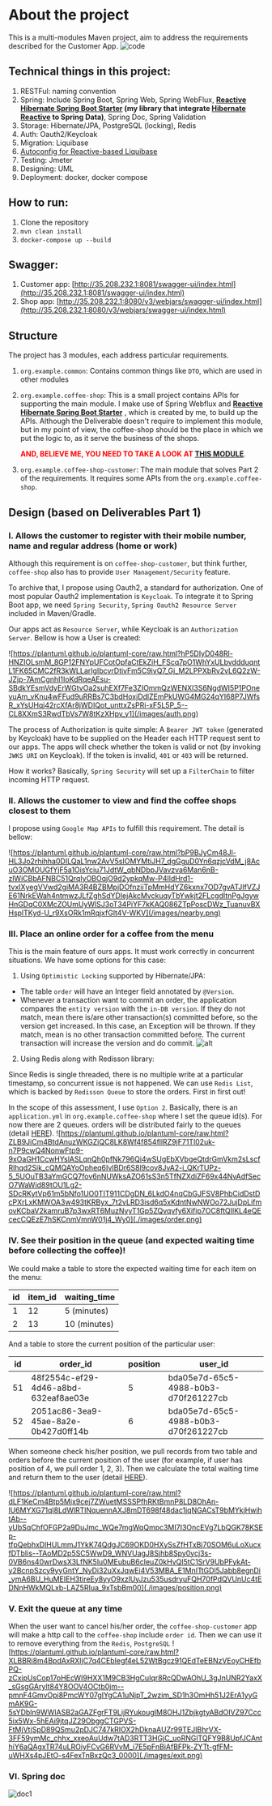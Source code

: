 # About the project
This is a multi-modules Maven project, aim to address the requirements described for the Customer App.
![code](./images/code.png)

## Technical things in this project:
1. RESTFul: naming convention
2. Spring: Include Spring Boot, Spring Web, Spring WebFlux,
**[Reactive Hibernate Spring Boot Starter](https://github.com/anaconda875/reactive-hibernate-spring-boot-starter)
(my library that integrate [Hibernate Reactive](https://github.com/hibernate/hibernate-reactive) to Spring Data)**,
 Spring Doc, Spring Validation
3. Storage: Hibernate/JPA, PostgreSQL (locking), Redis
4. Auth: Oauth2/Keycloak
5. Migration: Liquibase
6. [Autoconfig for Reactive-based Liquibase](coffee-shop/src/main/java/org/example/coffeeshop/liquibase/LiquibaseAutoConfiguration.java)
7. Testing: Jmeter
8. Designing: UML
9. Deployment: docker, docker compose

## How to run:
1. Clone the repository
2. `mvn clean install`
3. `docker-compose up --build`

## Swagger:
1. Customer app: [http://35.208.232.1:8081/swagger-ui/index.html](http://35.208.232.1:8081/swagger-ui/index.html)
2. Shop app: [http://35.208.232.1:8080/v3/webjars/swagger-ui/index.html](http://35.208.232.1:8080/v3/webjars/swagger-ui/index.html)

## Structure
The project has 3 modules, each address particular requirements.
1. `org.example.common`: Contains common things like `DTO`, which are used in other modules
2. `org.example.coffee-shop`: This is a small project contains APIs for supporting the main module.
I make use of Spring Webflux and **[Reactive Hibernate Spring Boot Starter](https://github.com/anaconda875/reactive-hibernate-spring-boot-starter)**
, which is created by me, to build up the APIs.
Although the Deliverable doesn't require to implement this module, but in my point of view,
the coffee-shop should be the place in which we put the logic to, as it serve the business of the shops.

    <span style="color:red">**AND, BELIEVE ME, YOU NEED TO TAKE A LOOK AT [THIS MODULE](./coffee-shop)**.</span>
3. `org.example.coffee-shop-customer`: The main module that solves Part 2 of the requirements.
It requires some APIs from the `org.example.coffee-shop`.

## Design (based on Deliverables Part 1)
### I. Allows the customer to register with their mobile number, name and regular address (home or work)
Although this requirement is on `coffee-shop-customer`, but think further, `coffee-shop` also has to provide `User Management/Security` feature.

To archive that, I propose using Oauth2, a standard for authorization. One of most popular Oauth2 implementation is `Keycloak`.
To integrate it to Spring Boot app, we need `Spring Security`, `Spring Oauth2 Resource Server` included in Maven/Gradle.

Our apps act as `Resource Server`, while Keycloak is an `Authorization Server`. Bellow is how a User is created:

![https://plantuml.github.io/plantuml-core/raw.html?hP5DIyD048Rl-HNZIOLsmM_8GP12FNYpUFCotOpfaCtEkZiH_FScq7pO1WhYxULbvddduqntL1FK65CMC2fR3kWLLarIgIbcvrDtivFm5C9ivQ7_Gj_M2LPPXbRv2vL6Q2zW-JZjp-7AmCgnhI1IoKdRqeAEsu-SBdkYEsmVdyErWGtvOa2suhEXf7Fe3ZIOmmQzWENXl3S6NgdWI5P1POneyuAm_vKnu4wFFud9uRRBs7C3bdHoxjDdlZEmPkUWG4MG24qYI68P7JWfsR_xYsUHqj42rcXfAr8jWDIQot_unttxZsPRi-xF5L5P_5--CL8XXmS3RwdTbVs7W8tKzXHpv_y1](/images/auth.png)

The process of Authorization is quite simple: A `Bearer JWT token` (generated by Keycloak) have to be supplied on the Header each HTTP request sent to our apps.
The apps will check whether the token is valid or not (by invoking `JWKS URI` on Keycloak). If the token is invalid, `401` or `403` will be returned.

How it works? Basically, `Spring Security` will set up a `FilterChain` to filter incoming HTTP request.

### II. Allows the customer to view and find the coffee shops closest to them
I propose using `Google Map APIs` to fulfill this requirement. The detail is bellow:

![https://plantuml.github.io/plantuml-core/raw.html?bP9BJyCm48Jl-HL3Jo2rhihha0DILQaL1nw2AvV5sIOMYMtiJH7_dgGguD0Yn6qzjcVdM_j8AcuO3OMOUGfYjF5a1OisYciu71JdtW_qbNDbpJVavzva6Man6nB-zlWiCBbAFNBC51QrqIyOBOqjO9d2ypkqMw-P4IldHrd1-tvxIXyegVVwd2giMA3R4BZBMpjDOfnziiTpMmHdYZ6kxnx7OD7gvATJIfVZJE61NrkEWah4ntmwzJLfZghSdYDlejAkcMvckuqyTbYwkjt2FLcgdItnPgJgywHnGDqC0XMcZOUmUyWlSJ3oT34PiYF7kKAQ086ZTpPoscDWz_TuanuvBXHsplTKyd-U_r9XsORk1mRqjxfGlt4V-WKV](/images/nearby.png)

### III. Place an online order for a coffee from the menu
This is the main feature of ours apps. It must work correctly in concurrent situations.
We have some options for this case:
1. Using `Optimistic Locking` supported by Hibernate/JPA:

- The table `order` will have an Integer field annotated by `@Version`.
- Whenever a transaction want to commit an order, the application compares the `entity version` with the `in-DB version`.
If they do not match, mean there is/are other transaction(s) committed before, so the version get increased.
In this case, an Exception will be thrown.
If they match, mean is no other transaction committed before. The current transaction will increase the version and do commit.
![alt](/images/optimistic.png)
2. Using Redis along with Redisson library:

Since Redis is single threaded, there is no multiple write at a particular timestamp, so concurrent issue is not happened.
We can use `Redis List`, which is backed by `Redisson Queue` to store the orders. First in first out!

In the scope of this assessment, I use `Option 2`. Basically, there is an `application.yml`
in `org.example.coffee-shop` where I set the queue id(s). For now there are 2 queues.
orders will be distributed fairly to the queues (detail [HERE](/coffee-shop/src/main/java/org/example/coffeeshop/service/DefaultOrderService.java)).
![https://plantuml.github.io/plantuml-core/raw.html?ZLB9JiCm4BtdAnuzWKGZiQC8LK8Wf4f854fllRZ9jF71Tl02uk-n7P9cwQ4NonwFtp9-9xOaGH1CcwHYslASLqnQh0pfNk796Qi4wSUgEbXVbgeQtdrGmVkm2sLscfRlhqd2Sik_cQMQAYoOpheq6IvIBDr6S8l9cov8JvA2-i_QKrTUPz-5_5UOuTB3aYmGCQ7fov6nNUWksAZO61sS3n5TfNZXdiZF69x44NvAdfSecO7WaWid89tOU1Lg2-SDcRKytVp61m5bNfo1UO0TIT911CDgDN_6LkdO4nqCbGJFSV8PhbCidDstDcPXrLxKMWOA3w493tKRByx_7t2vLRD3isd6q5xKdntNwNWOo72JujDpLifmovKCbaV2kamruB7p3wxRT6MuzNyyT1Gp5ZQvqvfy6Xifip7OC8ftQIlKL4eQEcecCQEzE7hSKCnmVmnW01j4_Wy0](./images/order.png)

### IV. See their position in the queue (and expected waiting time before collecting the coffee)!
We could make a table to store the expected waiting time for each item on the menu:

| id | item_id | waiting_time | 
|----|---------|--------------|
| 1  | 12      | 5 (minutes)  |
| 2  | 13      | 10 (minutes) |

And a table to store the current position of the particular user:

| id |               order_id               | position |               user_id                |
|----|--------------------------------------|----------|--------------------------------------|
| 51 | 48f2554c-ef29-4d46-a8bd-632eaf8ae03e |        5 | bda05e7d-65c5-4988-b0b3-d70f261227cb |
| 52 | 2051ac86-3ea9-45ae-8a2e-0b427d0ff14b |        6 | bda05e7d-65c5-4988-b0b3-d70f261227cb |

When someone check his/her position, we pull records from two table and orders before the current position of the user
(for example, if user has position of 4, we pull order 1, 2, 3). Then we calculate the total waiting time and return them to the user 
(detail [HERE](coffee-shop/src/main/java/org/example/coffeeshop/service/DefaultOrderService.java)).

![https://plantuml.github.io/plantuml-core/raw.html?dLF1KeCm4Btp5Mjx9cej7ZWuetMSSSPfhRKtBmnP8LD8OhAn-lU6MYXG71ql8LdWlRTlNquennAXJ8mDT698f48dac1jqNGACsT9bMYkjHwihtAb--yUbSqChfOFGP2a9DuJmc_WQe7mgWqQmpc3MI7I3OncEVg7LbQGK78KSEp-tfpQebhxDlHULmmJ1YkK74QdgJC69OKD0HXySsZfHTxBj70SOM6uLoXucxfDTbIis--TAoMD2p5SC5WwD9_WNVUagJ8Sjhb8Spy0ycj3s-0VB6ns40wrDwsX3LfNK5lu0MEubuB6cIeuZ0kHvQI5tC1SrV9UbPFykAt-y2BcnpSzcy9yyGntY_NyDi32uXxJqwEi4V53MBA_E1MnITtGDl5Jabb8egnDi_ymA6BU_HuMEIEH3tireEy8yyO9xzlUyJzu535usdryuFQH70fPdQVUnUc4tEDNnHWkMQLxb-LAZ5RIua_9xTsbBm00](./images/position.png)

### V. Exit the queue at any time
When the user want to cancel his/her order, the `coffee-shop-customer` app will make a http call to the `coffee-shop`
include `order id`. Then we can use it to remove everything from the `Redis`, `PostgreSQL`
![https://plantuml.github.io/plantuml-core/raw.html?XLBBRi8m4BpdAxRXIjC7q4CEbIegf4eL52WtBgcz91QEdTeEBNzVEoyCHEfbPQ-zCxipUsCop17oHEcWI9HXX1M9CB3HgCuIqr8RcQDwAOhU_3gJnUNR2YaxX_sGsgGArylt84Y8OOV4OCtb0jm--pmnF4GmvOpi8PmcWY07gIYgCA1uNjpT_2wzim_SD1h3OmHh51J2ErA1yyGmAK9G-5sYDbln9WWlASB2aGAZFgrFT9LijRYukougIM8OHJ1ZbjkgtyABdOIVZ97Ccc5ix5Wx-5hEAi9jtqJZ29ObggCTGPVS-FtMjVtjSpD89QSmu2pDJC747kRIOX2hDknaAUZr99TEJIBhrVX-3FF59ymMc_chhx_xxeoAuUdw7tAD3RTT3HGjC_uoRNGlTQFY9B8UpfJCAnthiY6aQAgxTR74uLROiyFCvG6RVvM_i7E5pFnBiAfBFPk-ZYTt-gfFM-uWHXs4pJEtO-s4FexTnBxzQc3_0000](./images/exit.png)

### VI. Spring doc
![doc1](./images/doc1.png)
